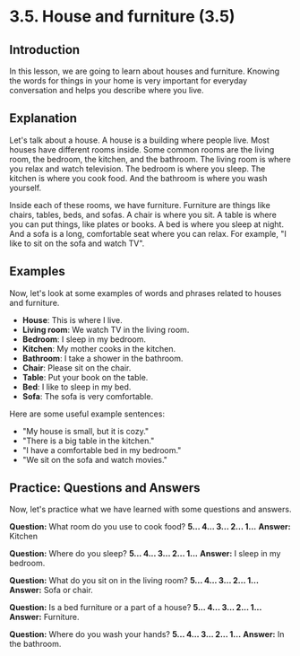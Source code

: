 # 3.5. House and furniture (3.5)

## Introduction

In this lesson, we are going to learn about houses and furniture. Knowing the words for things in your home is very important for everyday conversation and helps you describe where you live.

## Explanation

Let's talk about a house. A house is a building where people live. Most houses have different rooms inside. Some common rooms are the living room, the bedroom, the kitchen, and the bathroom. The living room is where you relax and watch television. The bedroom is where you sleep. The kitchen is where you cook food. And the bathroom is where you wash yourself.

Inside each of these rooms, we have furniture. Furniture are things like chairs, tables, beds, and sofas. A chair is where you sit. A table is where you can put things, like plates or books. A bed is where you sleep at night. And a sofa is a long, comfortable seat where you can relax. For example, "I like to sit on the sofa and watch TV".

## Examples

Now, let's look at some examples of words and phrases related to houses and furniture.

*   **House**: This is where I live.
*   **Living room**: We watch TV in the living room.
*   **Bedroom**: I sleep in my bedroom.
*   **Kitchen**: My mother cooks in the kitchen.
*   **Bathroom**: I take a shower in the bathroom.
*   **Chair**: Please sit on the chair.
*   **Table**: Put your book on the table.
*   **Bed**: I like to sleep in my bed.
*   **Sofa**: The sofa is very comfortable.

Here are some useful example sentences:

*   "My house is small, but it is cozy."
*   "There is a big table in the kitchen."
*   "I have a comfortable bed in my bedroom."
*   "We sit on the sofa and watch movies."

## Practice: Questions and Answers

Now, let's practice what we have learned with some questions and answers.

**Question:** What room do you use to cook food?
**5... 4... 3... 2... 1...**
**Answer:** Kitchen

**Question:** Where do you sleep?
**5... 4... 3... 2... 1...**
**Answer:** I sleep in my bedroom.

**Question:** What do you sit on in the living room?
**5... 4... 3... 2... 1...**
**Answer:** Sofa or chair.

**Question:** Is a bed furniture or a part of a house?
**5... 4... 3... 2... 1...**
**Answer:** Furniture.

**Question:** Where do you wash your hands?
**5... 4... 3... 2... 1...**
**Answer:** In the bathroom.
